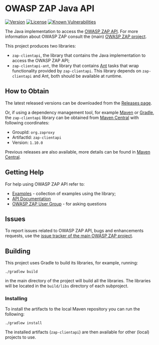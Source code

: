 # OWASP ZAP Java API

[![Version](https://maven-badges.herokuapp.com/maven-central/org.zaproxy/zap-clientapi/badge.svg)](https://maven-badges.herokuapp.com/maven-central/org.zaproxy/zap-clientapi/)
[![License](https://img.shields.io/badge/license-Apache%202-4EB1BA.svg)](https://www.apache.org/licenses/LICENSE-2.0.html)
[![Known Vulnerabilities](https://snyk.io/test/github/zaproxy/zap-api-java/badge.svg)](https://snyk.io/test/github/zaproxy/zap-api-java)

The Java implementation to access the [OWASP ZAP API](https://www.zaproxy.org/docs/api/). For more information
about OWASP ZAP consult the (main) [OWASP ZAP project](https://github.com/zaproxy/zaproxy/).

This project produces two libraries:
 * `zap-clientapi`, the library that contains the Java implementation to access the OWASP ZAP API;
 * `zap-clientapi-ant`, the library that contains [Ant](https://ant.apache.org/) tasks that wrap functionality
 provided by `zap-clientapi`. This library depends on `zap-clientapi` and Ant, both should be available at runtime.

## How to Obtain

The latest released versions can be downloaded from the [Releases page](https://github.com/zaproxy/zap-api-java/releases).

Or, if using a dependency management tool, for example [Maven](https://maven.apache.org/) or [Gradle](https://gradle.org/), the `zap-clientapi` library
can be obtained from [Maven Central](https://search.maven.org/) with following coordinates:

 * GroupId: `org.zaproxy`
 * ArtifactId: `zap-clientapi`
 * Version: `1.10.0`

Previous releases are also available, more details can be found in [Maven Central](https://search.maven.org/search?q=g:org.zaproxy%20AND%20a:zap-clientapi&core=gav).

## Getting Help

For help using OWASP ZAP API refer to:
  * [Examples](subprojects/zap-clientapi/src/examples/java/org/zaproxy/clientapi/examples) - collection of examples using the library;
  * [API Documentation](https://www.zaproxy.org/docs/api/)
  * [OWASP ZAP User Group](https://groups.google.com/group/zaproxy-users) - for asking questions
  
## Issues

To report issues related to OWASP ZAP API, bugs and enhancements requests, use the [issue tracker of the main OWASP ZAP project](https://github.com/zaproxy/zaproxy/issues).

## Building

This project uses Gradle to build its libraries, for example, running:

    ./gradlew build

in the main directory of the project will build all the libraries. The libraries will be located in the `build/libs` directory
of each subproject.

### Installing

To install the artifacts to the local Maven repository you can run the following:

    ./gradlew install

The installed artifacts (`zap-clientapi`) are then available for other (local) projects to use.
